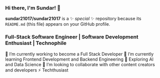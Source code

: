 ### Hi there, I'm Sundar! 👋


**sundar21017/sundar21017** is a ✨ _special_ ✨ repository because its `README.md` (this file) appears on your GitHub profile.

### Full-Stack Software Engineer | Software Development Enthusiast | Technophile

🔭 I’m currently working to become a Full Stack Developer
🌱 I’m currently learning Frontend Development and Backend Engineering
🤔 Exploring AI and Data Science
👯 I’m looking to collaborate with other content creators and developers
⚡ Techthusiast
